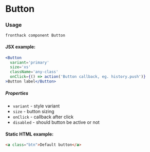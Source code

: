 # Button

### Usage

```
fronthack component Button
```

#### JSX example:

```jsx
<Button
  variant='primary'
  size='xs'
  className='any-class'
  onClick={() => action('Button callback, eg. history.push')}
>Button label</Button>
```

##### Properties

* `variant` - style variant
* `size` - button sizing
* `onClick` - callback after click
* `disabled` - should button be active or not


#### Static HTML example:

```html
<a class="btn">Default button</a>
```